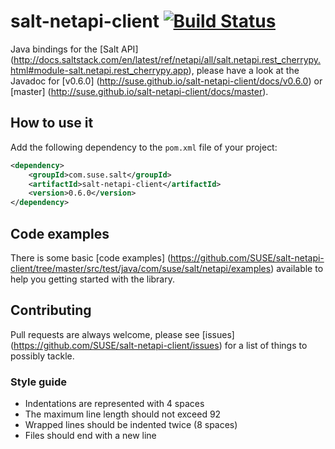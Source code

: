 # salt-netapi-client [![Build Status](https://travis-ci.org/SUSE/salt-netapi-client.svg?branch=master)](https://travis-ci.org/SUSE/salt-netapi-client)

Java bindings for the [Salt API] (http://docs.saltstack.com/en/latest/ref/netapi/all/salt.netapi.rest_cherrypy.html#module-salt.netapi.rest_cherrypy.app), please have a look at the Javadoc for [v0.6.0] (http://suse.github.io/salt-netapi-client/docs/v0.6.0) or [master] (http://suse.github.io/salt-netapi-client/docs/master).

## How to use it

Add the following dependency to the `pom.xml` file of your project:

```xml
<dependency>
    <groupId>com.suse.salt</groupId>
    <artifactId>salt-netapi-client</artifactId>
    <version>0.6.0</version>
</dependency>
```

## Code examples

There is some basic [code examples] (https://github.com/SUSE/salt-netapi-client/tree/master/src/test/java/com/suse/salt/netapi/examples) available to help you getting started with the library.

## Contributing

Pull requests are always welcome, please see [issues] (https://github.com/SUSE/salt-netapi-client/issues) for a list of things to possibly tackle.

### Style guide

* Indentations are represented with 4 spaces
* The maximum line length should not exceed 92
* Wrapped lines should be indented twice (8 spaces)
* Files should end with a new line
